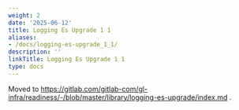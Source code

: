 ```yaml
---
weight: 2
date: '2025-06-12'
title: Logging Es Upgrade 1 1
aliases:
- /docs/logging-es-upgrade_1_1/
description: ''
linkTitle: Logging Es Upgrade 1 1
type: docs
---
```


Moved to https://gitlab.com/gitlab-com/gl-infra/readiness/-/blob/master/library/logging-es-upgrade/index.md .
